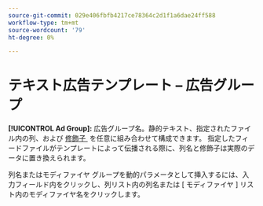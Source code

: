 ```yaml
---
source-git-commit: 029e406fbfb4217ce78364c2d1f1a6dae24ff588
workflow-type: tm+mt
source-wordcount: '79'
ht-degree: 0%

---
```

# テキスト広告テンプレート – 広告グループ

**[!UICONTROL Ad Group]:** 広告グループ名。静的テキスト、指定されたファイル内の列、および [&#x200B; 修飾子 &#x200B;](/help/search-social-commerce/campaign-management/inventory-feeds/modifiers-manage.md) を任意に組み合わせて構成できます。 指定したフィードファイルがテンプレートによって伝播される際に、列名と修飾子は実際のデータに置き換えられます。

列名またはモディファイヤ グループを動的パラメータとして挿入するには、入力フィールド内をクリックし、列リスト内の列名または [ モディファイヤ ] リスト内のモディファイヤ名をクリックします。
